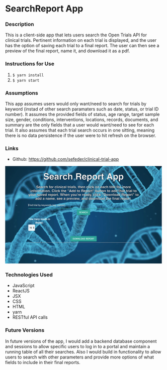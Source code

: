 # SearchReport App

### Description 

This is a client-side app that lets users search the Open Trials API for clinical trials. Pertinent information on each trial is displayed, and the user has the option of saving each trial to a final report. The user can then see a preview of the final report, name it, and download it as a pdf.

### Instructions for Use

1. <code>$ yarn install</code>
2. <code>$ yarn start</code>

### Assumptions

This app assumes users would only want/need to search for trials by keyword (instad of other search paramaters such as date, status, or trial ID number). It assumes the provided fields of status, age range, target sample size, gender, conditions, interventions, locations, records, documents, and summary are the only fields that a user would want/need to see for each trial. It also assumes that each trial search occurs in one sitting, meaning there is no data persistence if the user were to hit refresh on the browser.

### Links
* Github:  https://github.com/sefeder/clinical-trial-app

![Screenshot of SearchReport](public/searchReportLandingScreenShot.png)

### Technologies Used
* JavaScript
* ReactJS
* JSX
* CSS
* HTML
* yarn
* RESTful API calls

### Future Versions
In future versions of the app, I would add a backend database component and sessions to allow specific users to log in to a portal and maintain a running table of all their searches. Also I would build in functionality to allow users to search with other parameters and provide more options of what fields to include in their final reports.
